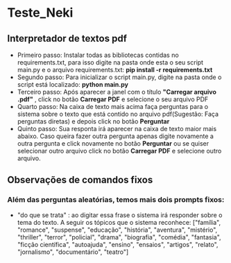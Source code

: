 # Teste_Neki

## Interpretador de textos pdf
* Primeiro passo: Instalar todas as bibliotecas contidas no requirements.txt, para isso digite na pasta onde esta o seu script main.py e o arquivo requirements.txt: __pip install -r requirements.txt__
* Segundo passo: Para inicializar o script main.py, digite na pasta onde o script está localizado: __python main.py__
* Terceiro passo: Após aparecer a janel com o título __"Carregar arquivo .pdf"__ , click no botão __Carregar PDF__ e selecione o seu arquivo PDF
* Quarto passo: Na caixa de texto mais acima faça perguntas para o sistema sobre o texto que está contido no arquivo pdf(Sugestão: Faça perguntas diretas) e depois click no botão __Perguntar__
* Quinto passo: Sua responta irá aparecer na caixa de texto maior mais abaixo. Caso queira fazer outra pergunta apenas digite novamente a outra pergunta e click novamente no botão __Perguntar__ ou se quiser selecionar outro arquivo click no botão __Carregar PDF__ e selecione outro arquivo.

## Observações de comandos fixos
### Além das perguntas aleatórias, temos mais dois prompts fixos:
* "do que se trata" : ao digitar essa frase o sistema irá responder sobre o tema do texto. A seguir os tópicos que o sistema reconhece:         ["família", "romance", "suspense", "educação", "história",
    "aventura", "mistério", "thriller", "terror", "policial",
    "drama", "biografia", "comédia", "fantasia", "ficção científica",
    "autoajuda", "ensino", "ensaios", "artigos", "relato",
    "jornalismo", "documentário", "teatro"]
  
  


